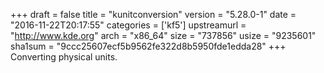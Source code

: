 +++
draft = false
title = "kunitconversion"
version = "5.28.0-1"
date = "2016-11-22T20:17:55"
categories = ['kf5']
upstreamurl = "http://www.kde.org"
arch = "x86_64"
size = "737856"
usize = "9235601"
sha1sum = "9ccc25607ecf5b9562fe322d8b5950fde1edda28"
+++
Converting physical units.